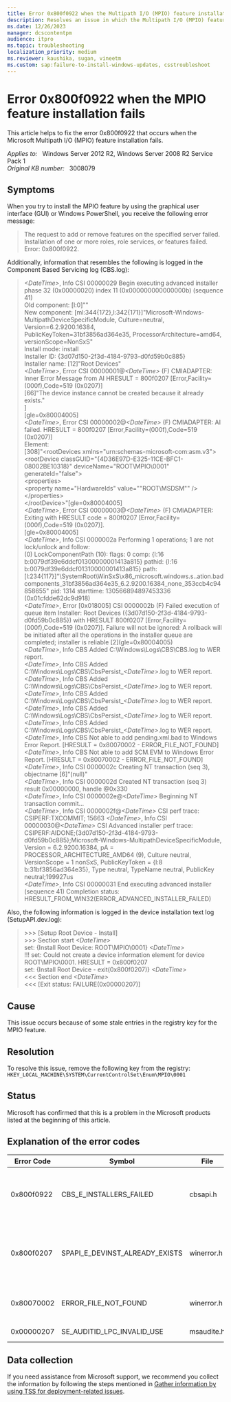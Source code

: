 ```yaml
---
title: Error 0x800f0922 when the Multipath I/O (MPIO) feature installation fails
description: Resolves an issue in which the Multipath I/O (MPIO) feature installation fails.
ms.date: 12/26/2023
manager: dcscontentpm
audience: itpro
ms.topic: troubleshooting
localization_priority: medium
ms.reviewer: kaushika, sugan, vineetm
ms.custom: sap:failure-to-install-windows-updates, csstroubleshoot
---
```

# Error 0x800f0922 when the MPIO feature installation fails

This article helps to fix the error 0x800f0922 that occurs when the Microsoft Multipath I/O (MPIO) feature installation fails.

_Applies to:_ &nbsp; Windows Server 2012 R2, Windows Server 2008 R2 Service Pack 1  
_Original KB number:_ &nbsp; 3008079

## Symptoms

When you try to install the MPIO feature by using the graphical user interface (GUI) or Windows PowerShell, you receive the following error message:
  
> The request to add or remove features on the specified server failed.  
Installation of one or more roles, role services, or features failed. Error: 0x800f0922.

Additionally, information that resembles the following is logged in the Component Based Servicing log (CBS.log):
  
> *\<DateTime>*, Info CSI 00000029 Begin executing advanced installer phase 32 (0x00000020) index 11 (0x000000000000000b) (sequence 41)  
Old component: [l:0]""  
New component: [ml:344{172},l:342{171}]"Microsoft-Windows-MultipathDeviceSpecificModule, Culture=neutral, Version=6.2.9200.16384,  
PublicKeyToken=31bf3856ad364e35, ProcessorArchitecture=amd64, versionScope=NonSxS"  
Install mode: install  
Installer ID: {3d07d150-2f3d-4184-9793-d0fd59b0c885}  
Installer name: [12]"Root Devices"  
*\<DateTime>*, Error CSI 00000001@*\<DateTime>* (F) CMIADAPTER: Inner Error Message from AI HRESULT = 800f0207 [Error,Facility=(000f),Code=519 (0x0207)]  
[66]"The device instance cannot be created because it already exists."  
]  
[gle=0x80004005]  
*\<DateTime>*, Error CSI 00000002@*\<DateTime>* (F) CMIADAPTER: AI failed. HRESULT = 800f0207 [Error,Facility=(000f),Code=519 (0x0207)]  
Element:  
[308]"\<rootDevices xmlns="urn:schemas-microsoft-com:asm.v3">  
\<rootDevice classGUID="{4D36E97D-E325-11CE-BFC1-08002BE10318}" deviceName="ROOT\MPIO\0001" generateId="false">  
\<properties>  
\<property name="HardwareIds" value="&quot;ROOT\MSDSM&quot;" />  
\</properties>  
\</rootDevice></rootDevices>"[gle=0x80004005]  
*\<DateTime>*, Error CSI 00000003@*\<DateTime>* (F) CMIADAPTER: Exiting with HRESULT code = 800f0207 [Error,Facility=(000f),Code=519 (0x0207)].  
[gle=0x80004005]  
*\<DateTime>*, Info CSI 0000002a Performing 1 operations; 1 are not lock/unlock and follow:  
(0) LockComponentPath (10): flags: 0 comp: {l:16 b:0079df39e6ddcf01300000001413a815} pathid: {l:16 b:0079df39e6ddcf01310000001413a815} path:  
[l:234{117}]"\SystemRoot\WinSxS\x86_microsoft.windows.s..ation.badcomponents_31bf3856ad364e35_6.2.9200.16384_none_353ccb4c94858655" pid: 1314  starttime: 130566894897453336 (0x01cfdde62dc9d918)  
*\<DateTime>*, Error [0x018005] CSI 0000002b (F) Failed execution of queue item Installer: Root Devices ({3d07d150-2f3d-4184-9793-d0fd59b0c885}) with HRESULT 800f0207 [Error,Facility=(000f),Code=519 (0x0207)]. Failure will not be ignored: A rollback will be initiated after all the operations in the installer queue are completed; installer is reliable \[2](gle=0x80004005)  
*\<DateTime>*, Info CBS Added C:\Windows\Logs\CBS\CBS.log to WER report.  
*\<DateTime>*, Info CBS Added C:\Windows\Logs\CBS\CbsPersist_*\<DateTime>*.log to WER report.  
*\<DateTime>*, Info CBS Added C:\Windows\Logs\CBS\CbsPersist_*\<DateTime>*.log to WER report.  
*\<DateTime>*, Info CBS Added C:\Windows\Logs\CBS\CbsPersist_*\<DateTime>*.log to WER report.  
*\<DateTime>*, Info CBS Added C:\Windows\Logs\CBS\CbsPersist_*\<DateTime>*.log to WER report.  
*\<DateTime>*, Info CBS Added C:\Windows\Logs\CBS\CbsPersist_*\<DateTime>*.log to WER report.  
*\<DateTime>*, Info CBS Not able to add pending.xml.bad to Windows Error Report. [HRESULT = 0x80070002 - ERROR_FILE_NOT_FOUND]  
*\<DateTime>*, Info CBS Not able to add SCM.EVM to Windows Error Report. [HRESULT = 0x80070002 - ERROR_FILE_NOT_FOUND]  
*\<DateTime>*, Info CSI 0000002c Creating NT transaction (seq 3), objectname [6]"(null)"  
*\<DateTime>*, Info CSI 0000002d Created NT transaction (seq 3) result 0x00000000, handle @0x330  
*\<DateTime>*, Info CSI 0000002e@*\<DateTime>* Beginning NT transaction commit...  
*\<DateTime>*, Info CSI 0000002f@*\<DateTime>* CSI perf trace:  
CSIPERF:TXCOMMIT; 15663
*\<DateTime>*, Info CSI 00000030@*\<DateTime>* CSI Advanced installer perf trace:  
CSIPERF:AIDONE;{3d07d150-2f3d-4184-9793-d0fd59b0c885};Microsoft-Windows-MultipathDeviceSpecificModule, Version = 6.2.9200.16384, pA = PROCESSOR_ARCHITECTURE_AMD64 (9), Culture neutral, VersionScope = 1 nonSxS, PublicKeyToken = {l:8 b:31bf3856ad364e35}, Type neutral, TypeName neutral, PublicKey neutral;199927us  
*\<DateTime>*, Info CSI 00000031 End executing advanced installer (sequence 41)
Completion status: HRESULT_FROM_WIN32(ERROR_ADVANCED_INSTALLER_FAILED)  

Also, the following information is logged in the device installation text log (SetupAPI.dev.log):

>\>>> [Setup Root Device - Install]  
\>>> Section start *\<DateTime>*  
set: {Install Root Device: ROOT\MPIO\0001} *\<DateTime>*  
!!! set: Could not create a device information element for device ROOT\MPIO\0001. HRESULT = 0x800f0207  
set: {Install Root Device - exit(0x800f0207)} *\<DateTime>*  
\<<< Section end *\<DateTime>*  
\<<< [Exit status: FAILURE(0x00000207)]

## Cause

This issue occurs because of some stale entries in the registry key for the MPIO feature.

## Resolution

To resolve this issue, remove the following key from the registry:  
`HKEY_LOCAL_MACHINE\SYSTEM\CurrentControlSet\Enum\MPIO\0001`

## Status

Microsoft has confirmed that this is a problem in the Microsoft products listed at the beginning of this article.

## Explanation of the error codes

|Error Code|Symbol|File|Description|
|---|---|---|---|
|0x800f0922|CBS_E_INSTALLERS_FAILED|cbsapi.h|Processing advanced installers and generic commands failed.|
|0x800f0207|SPAPI_E_DEVINST_ALREADY_EXISTS|winerror.h|The device instance cannot be created because it already exists.|
|0x80070002|ERROR_FILE_NOT_FOUND|winerror.h|The system cannot find the file specified.|
|0x00000207|SE_AUDITID_LPC_INVALID_USE|msaudite.h|Invalid use of LPC port.|

## Data collection

If you need assistance from Microsoft support, we recommend you collect the information by following the steps mentioned in [Gather information by using TSS for deployment-related issues](../../windows-client/windows-troubleshooters/gather-information-using-tss-deployment.md).
